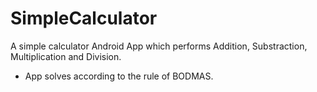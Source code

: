 # SimpleCalculator
A simple calculator Android App which performs Addition, Substraction, Multiplication and Division.
- App solves according to the rule of BODMAS.
